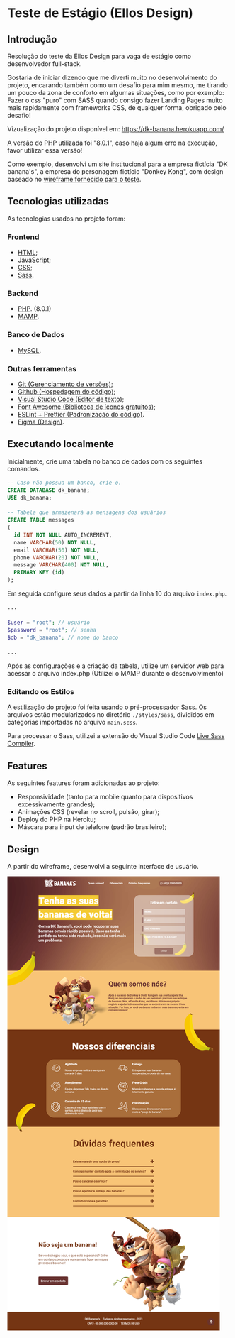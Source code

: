 # Teste de Estágio (Ellos Design)

<h2 id="introducao">Introdução</h2>

Resolução do teste da Ellos Design para vaga de estágio como desenvolvedor full-stack.

Gostaria de iniciar dizendo que me diverti muito no desenvolvimento do projeto, encarando também como um desafio para mim mesmo, me tirando um pouco da zona de conforto em algumas situações, como por exemplo: Fazer o css "puro" com SASS quando consigo fazer Landing Pages muito mais rapidamente com frameworks CSS, de qualquer forma, obrigado pelo desafio!

Vizualização do projeto disponível em: https://dk-banana.herokuapp.com/


A versão do PHP utilizada foi "8.0.1", caso haja algum erro na execução, favor utilizar essa versão!

Como exemplo, desenvolvi um site institucional para a empresa fictícia "DK banana's", a empresa do personagem fictício "Donkey Kong", com design baseado no [wireframe fornecido para o teste](https://raw.githubusercontent.com/talls2/teste-frontend-developer/master/wireframe.png).

<h2 id="tecnologias">Tecnologias utilizadas</h2>

As tecnologias usados no projeto foram:

<h3 id="frontend">Frontend</h3>

- [HTML](https://developer.mozilla.org/pt-BR/docs/Web/HTML);
- [JavaScript](https://developer.mozilla.org/pt-BR/docs/Web/JavaScript);
- [CSS](https://developer.mozilla.org/pt-BR/docs/Web/CDN);
- [Sass](https://sass-lang.com).

<h3 id="backend">Backend</h3>

- [PHP](https://www.php.net). (8.0.1) 
- [MAMP](https://www.mamp.info/en/windows/).

<h3 id="banco">Banco de Dados</h3>

- [MySQL](https://www.mysql.com).

<h3 id="ferramentas">Outras ferramentas</h3>

- [Git (Gerenciamento de versões)](https://git-scm.com);
- [Github (Hospedagem do código)](https://github.com);
- [Visual Studio Code (Editor de texto)](https://code.visualstudio.com);
- [Font Awesome (Biblioteca de ícones gratuitos)](https://fontawesome.com);
- [ESLint + Prettier (Padronização do código)](https://eslint.org).
- [Figma (Design)](https://www.figma.com/).

## Executando localmente

Inicialmente, crie uma tabela no banco de dados com os seguintes comandos.

```sql
-- Caso não possua um banco, crie-o.
CREATE DATABASE dk_banana;
USE dk_banana;

-- Tabela que armazenará as mensagens dos usuários
CREATE TABLE messages
(
  id INT NOT NULL AUTO_INCREMENT,
  name VARCHAR(50) NOT NULL,
  email VARCHAR(50) NOT NULL,
  phone VARCHAR(20) NOT NULL,
  message VARCHAR(400) NOT NULL,
  PRIMARY KEY (id)
);
```

Em seguida configure seus dados a partir da linha 10 do arquivo `index.php`.

```php
...

$user = "root"; // usuário
$password = "root"; // senha
$db = "dk_banana"; // nome do banco

...
```

Após as configurações e a criação da tabela, utilize um servidor web para acessar o arquivo index.php (Utilizei o MAMP durante o desenvolvimento)

### Editando os Estilos

A estilização do projeto foi feita usando o pré-processador Sass. Os arquivos estão modularizados no diretório `./styles/sass`, divididos em categorias importadas no arquivo `main.scss`.

Para processar o Sass, utilizei a extensão do Visual Studio Code [Live Sass Compiler](https://marketplace.visualstudio.com/items?itemName=ritwickdey.live-sass).

<h2 id="features">Features</h2>

As seguintes features foram adicionadas ao projeto:

- Responsividade (tanto para mobile quanto para dispositivos excessivamente grandes);
- Animações CSS (revelar no scroll, pulsão, girar);
- Deploy do PHP na Heroku;
- Máscara para input de telefone (padrão brasileiro);

<h2 id="design">Design</h2>

A partir do wireframe, desenvolvi a seguinte interface de usuário.

![Template da página desenvolvida](https://raw.githubusercontent.com/talls2/teste-frontend-developer/master/src/images/projectfull.png)
